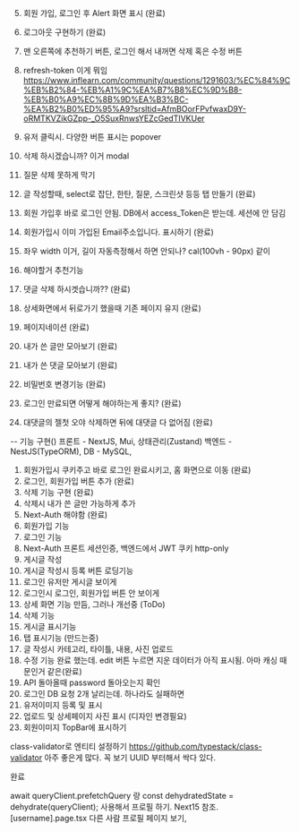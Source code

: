 5. 회원 가입, 로그인 후 Alert 화면 표시 (완료)
6. 로그아웃 구현하기 (완료)
7. 맨 오른쪽에 추천하기 버튼, 로그인 해서 내꺼면 삭제 혹은 수정 버튼
8. refresh-token 이게 뭐임
   https://www.inflearn.com/community/questions/1291603/%EC%84%9C%EB%B2%84-%EB%A1%9C%EA%B7%B8%EC%9D%B8-%EB%B0%A9%EC%8B%9D%EA%B3%BC-%EA%B2%B0%ED%95%A9?srsltid=AfmBOorFPvfwaxD9Y-oRMTKVZikGZpp-_O5SuxRnwsYEZcGedTIVKUer
9. 유저 클릭시. 다양한 버튼 표시는 popover
10. 삭제 하시겠습니까? 이거 modal
11. 질문 삭제 못하게 막기
12. 글 작성할때, select로 잡단, 한탄, 질문, 스크린샷 등등 탭 만들기 (완료)
13. 회원 가입후 바로 로그인 안됨. DB에서 access_Token은 받는데. 세션에 안 담김
14. 회원가입시 이미 가입된 Email주소입니다. 표시하기 (완료)
15. 좌우 width 이거, 길이 자동측정해서 하면 안되나? cal(100vh - 90px) 같이

16. 해야할거 추천기능
17. 댓글 삭제 하시겟습니까?? (완료)
18. 상세화면에서 뒤로가기 했을때 기존 페이지 유지 (완료)
19. 페이지네이션 (완료)
20. 내가 쓴 글만 모아보기 (완료)
21. 내가 쓴 댓글 모아보기 (완료)
22. 비밀번호 변경기능 (완료)
23. 로그인 만료되면 어떻게 해야하는게 좋지? (완료)
24. 대댓글의 젤첫 오야 삭제하면 뒤에 대댓글 다 없어짐 (완료)

-- 기능 구현()
프론트 - NextJS, Mui, 상태관리(Zustand)
백엔드 - NestJS(TypeORM),
DB - MySQL,

1. 회원가입시 쿠키주고 바로 로그인 완료시키고, 홈 화면으로 이동 (완료)
2. 로그인, 회원가입 버튼 추가 (완료)
3. 삭제 기능 구현 (완료)
4. 삭제시 내가 쓴 글만 가능하게 추가
5. Next-Auth 해야함 (완료)
6. 회원가입 기능
7. 로그인 기능
8. Next-Auth 프론트 세션인증, 백엔드에서 JWT 쿠키 http-only
9. 게시글 작성
10. 게시글 작성시 등록 버튼 로딩기능
11. 로그인 유저만 게시글 보이게
12. 로그인시 로그인, 회원가입 버튼 안 보이게
13. 상세 화면 기능 만듬, 그러나 개선중 (ToDo)
14. 삭제 기능
15. 게시글 표시기능
16. 탭 표시기능 (만드는중)
17. 글 작성시 카테고리, 타이틀, 내용, 사진 업로드
18. 수정 기능 완료 했는데. edit 버튼 누르면 지운 데이터가 아직 표시됨. 아마 캐싱 때문인거 같은(완료)
19. API 돌아올때 password 돌아오는지 확인
20. 로그인 DB 요청 2개 날리는데. 하나라도 실패하면
21. 유저이미지 등록 및 표시
22. 업로드 및 상세페이지 사진 표시 (디자인 변경필요)
23. 회원이미지 TopBar에 표시하기

class-validator로 엔티티 설정하기
https://github.com/typestack/class-validator
아주 좋은게 많다. 꼭 보기 UUID 부터해서 싹다 있다.

완료

await queryClient.prefetchQuery 랑 const dehydratedState = dehydrate(queryClient);
사용해서 프로필 하기. Next15 참조. [username].page.tsx
다른 사람 프로필 페이지 보기,
